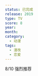 ```yaml
---
status: 已完成
release: 2019
type: TV
score: 8
year:
month:
category:
  - 动漫
tags:
  - 漫改
  - 恋爱
---
```

8/10 强烈推荐
